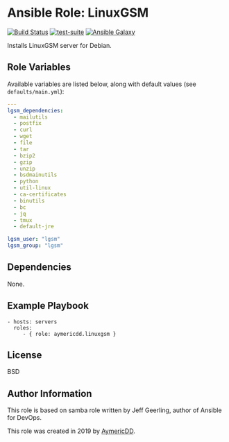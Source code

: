 Ansible Role: LinuxGSM
=========

[![Build Status](https://travis-ci.com/aymericDD/ansible-role-linuxgsm.svg?branch=master)](https://travis-ci.com/aymericDD/ansible-role-linuxgsm)
[![test-suite](https://img.shields.io/badge/ansible--roles--linuxgsm-tests-ansible--role--linuxgsm.svg?style=flat)](https://github.com/aymericDD/ansible-role-linuxgsm/tree/master/molecule/default)
[![Ansible
Galaxy](https://img.shields.io/badge/galaxy-aymericdd.linuxgsm-660198.svg?style=flat)](https://galaxy.ansible.com/aymericdd/linuxgsm)

Installs LinuxGSM server for Debian.

Role Variables
--------------

Available variables are listed below, along with default values (see `defaults/main.yml`):

``` yaml
---
lgsm_dependencies:
  - mailutils 
  - postfix 
  - curl 
  - wget 
  - file 
  - tar 
  - bzip2 
  - gzip 
  - unzip 
  - bsdmainutils 
  - python 
  - util-linux 
  - ca-certificates 
  - binutils 
  - bc 
  - jq 
  - tmux 
  - default-jre

lgsm_user: "lgsm"
lgsm_group: "lgsm"

```

Dependencies
------------

None.

Example Playbook
----------------

    - hosts: servers
      roles:
         - { role: aymericdd.linuxgsm }

License
-------

BSD

Author Information
------------------

This role is based on samba role written by Jeff Geerling, author of Ansible for DevOps.

This role was created in 2019 by [AymericDD](https://github.com/aymericDD).